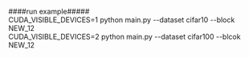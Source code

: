 ####run example#####  
CUDA_VISIBLE_DEVICES=1 python main.py --dataset cifar10  --block NEW_12  
CUDA_VISIBLE_DEVICES=2 python main.py --dataset cifar100 --blcok NEW_12 
